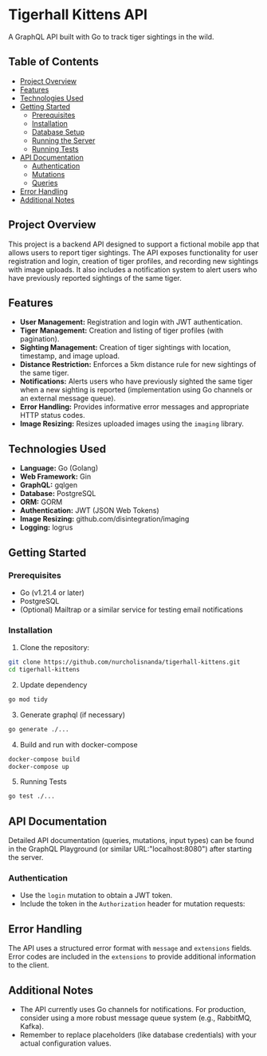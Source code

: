 # Tigerhall Kittens API

A GraphQL API built with Go to track tiger sightings in the wild.

## Table of Contents

-   [Project Overview](#project-overview)
-   [Features](#features)
-   [Technologies Used](#technologies-used)
-   [Getting Started](#getting-started)
    -   [Prerequisites](#prerequisites)
    -   [Installation](#installation)
    -   [Database Setup](#database-setup)
    -   [Running the Server](#running-the-server)
    -   [Running Tests](#running-tests)
-   [API Documentation](#api-documentation)
    -   [Authentication](#authentication)
    -   [Mutations](#mutations)
    -   [Queries](#queries)
-   [Error Handling](#error-handling)
-   [Additional Notes](#additional-notes)

## Project Overview

This project is a backend API designed to support a fictional mobile app that allows users to report tiger sightings. The API exposes functionality for user registration and login, creation of tiger profiles, and recording new sightings with image uploads. It also includes a notification system to alert users who have previously reported sightings of the same tiger.

## Features

*   **User Management:** Registration and login with JWT authentication.
*   **Tiger Management:** Creation and listing of tiger profiles (with pagination).
*   **Sighting Management:** Creation of tiger sightings with location, timestamp, and image upload.
*   **Distance Restriction:** Enforces a 5km distance rule for new sightings of the same tiger.
*   **Notifications:**  Alerts users who have previously sighted the same tiger when a new sighting is reported (implementation using Go channels or an external message queue).
*   **Error Handling:** Provides informative error messages and appropriate HTTP status codes.
*   **Image Resizing:** Resizes uploaded images using the `imaging` library.

## Technologies Used

*   **Language:** Go (Golang)
*   **Web Framework:** Gin
*   **GraphQL:** gqlgen
*   **Database:** PostgreSQL
*   **ORM:** GORM
*   **Authentication:** JWT (JSON Web Tokens)
*   **Image Resizing:** github.com/disintegration/imaging
*   **Logging:** logrus

## Getting Started

### Prerequisites

*   Go (v1.21.4 or later) 
*   PostgreSQL
*   (Optional) Mailtrap or a similar service for testing email notifications

### Installation

1.  Clone the repository:
```bash
git clone https://github.com/nurcholisnanda/tigerhall-kittens.git
cd tigerhall-kittens
```
2. Update dependency
```bash
go mod tidy
```
3. Generate graphql (if necessary)
```bash
go generate ./...
```
4. Build and run with docker-compose
```bash
docker-compose build
docker-compose up
```
5. Running Tests
```bash
go test ./...
```

## API Documentation

Detailed API documentation (queries, mutations, input types) can be found in the GraphQL Playground (or similar URL:"localhost:8080") after starting the server.

### Authentication

*   Use the `login` mutation to obtain a JWT token.
*   Include the token in the `Authorization` header for mutation requests:

## Error Handling

The API uses a structured error format with `message` and `extensions` fields. Error codes are included in the `extensions` to provide additional information to the client.

## Additional Notes

*   The API currently uses Go channels for notifications. For production, consider using a more robust message queue system (e.g., RabbitMQ, Kafka).
*   Remember to replace placeholders (like database credentials) with your actual configuration values.

